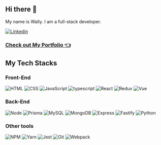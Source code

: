 ## Hi there 👋

My name is Wally. I am a full-stack developer.

[![Linkedin](https://img.shields.io/badge/-LinkedIn-blue?style=flat&logo=Linkedin&logoColor=white)](https://www.linkedin.com/in/wally-h/)

### [Check out My Portfolio 👈](https://whanifi.dev)

## My Tech Stacks
### Front-End
  ![HTML](https://img.shields.io/badge/-HTML-333333?style=flat&logo=HTML5)
  ![CSS](https://img.shields.io/badge/-CSS-333333?style=flat&logo=CSS3&logoColor=1572B6)
  ![JavaScript](https://img.shields.io/badge/-JavaScript-333333?style=flat&logo=javascript)
  ![typescript](https://img.shields.io/badge/-TypeScript-333333?style=flat&logo=typescript) 
  ![React](https://img.shields.io/badge/-React-333333?style=flat&logo=react)
  ![Redux](https://img.shields.io/badge/-Redux-333333?style=flat&logo=redux)
  ![Vue](https://img.shields.io/badge/-Vue.js-333333?style=flat&logo=vue.js)
### Back-End
  ![Node](https://img.shields.io/badge/-Node.js-333333?style=flat&logo=Node.js)
  ![Prisma](https://img.shields.io/badge/-Prisma-333333?style=flat&logo=Prisma)
  ![MySQL](https://img.shields.io/badge/-MySQL-333333?style=flat&logo=MySQL)
  ![MongoDB](https://img.shields.io/badge/-MongoDB-333333?style=flat&logo=MongoDB)
  ![Express](https://img.shields.io/badge/-Express-333333?style=flat&logo=Express)
  ![Fastify](https://img.shields.io/badge/-Fastify-333333?style=flat&logo=Fastify)
  ![Python](https://img.shields.io/badge/-Python-333333?style=flat&logo=Python)
### Other tools
  ![NPM](https://img.shields.io/badge/-NPM-333333?style=flat&logo=npm)
  ![Yarn](https://img.shields.io/badge/-Yarn-333333?style=flat&logo=yarn)
  ![Jest](https://img.shields.io/badge/-Jest-333333?style=flat&logo=Jest)
  ![Git](https://img.shields.io/badge/-Git-333333?style=flat&logo=git)
  ![Webpack](https://img.shields.io/badge/-Webpack-333333?style=flat&logo=webpack)
